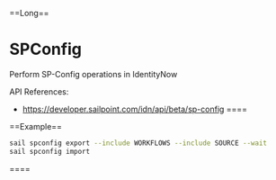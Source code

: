==Long==
# SPConfig
Perform SP-Config operations in IdentityNow

API References:
 - https://developer.sailpoint.com/idn/api/beta/sp-config
====

==Example==

```bash
sail spconfig export --include WORKFLOWS --include SOURCE --wait
sail spconfig import 
```

====